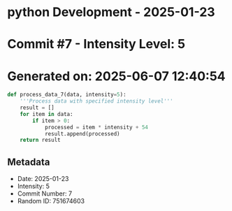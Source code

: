 ﻿# python Development - 2025-01-23
# Commit #7 - Intensity Level: 5
# Generated on: 2025-06-07 12:40:54
```python
def process_data_7(data, intensity=5):
    '''Process data with specified intensity level'''
    result = []
    for item in data:
        if item > 0:
            processed = item * intensity + 54
            result.append(processed)
    return result
```
## Metadata
- Date: 2025-01-23
- Intensity: 5
- Commit Number: 7
- Random ID: 751674603
